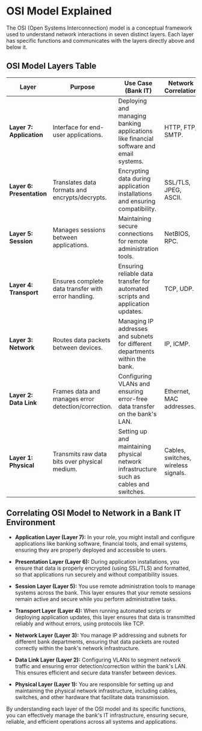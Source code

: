 # OSI Model Explained

The OSI (Open Systems Interconnection) model is a conceptual framework used to understand network interactions in seven distinct layers. Each layer has specific functions and communicates with the layers directly above and below it.

## OSI Model Layers Table

| **Layer**      | **Purpose**                                                       | **Use Case (Bank IT)**                           | **Network Correlation**                         |
|----------------|-------------------------------------------------------------------|--------------------------------------------------|-------------------------------------------------|
| **Layer 7: Application** | Interface for end-user applications. | Deploying and managing banking applications like financial software and email systems. | HTTP, FTP, SMTP. |
| **Layer 6: Presentation** | Translates data formats and encrypts/decrypts. | Encrypting data during application installations and ensuring compatibility. | SSL/TLS, JPEG, ASCII. |
| **Layer 5: Session** | Manages sessions between applications. | Maintaining secure connections for remote administration tools. | NetBIOS, RPC. |
| **Layer 4: Transport** | Ensures complete data transfer with error handling. | Ensuring reliable data transfer for automated scripts and application updates. | TCP, UDP. |
| **Layer 3: Network** | Routes data packets between devices. | Managing IP addresses and subnets for different departments within the bank. | IP, ICMP. |
| **Layer 2: Data Link** | Frames data and manages error detection/correction. | Configuring VLANs and ensuring error-free data transfer on the bank's LAN. | Ethernet, MAC addresses. |
| **Layer 1: Physical** | Transmits raw data bits over physical medium. | Setting up and maintaining physical network infrastructure such as cables and switches. | Cables, switches, wireless signals. |

## Correlating OSI Model to Network in a Bank IT Environment

- **Application Layer (Layer 7):** In your role, you might install and configure applications like banking software, financial tools, and email systems, ensuring they are properly deployed and accessible to users.

- **Presentation Layer (Layer 6):** During application installations, you ensure that data is properly encrypted (using SSL/TLS) and formatted, so that applications run securely and without compatibility issues.

- **Session Layer (Layer 5):** You use remote administration tools to manage systems across the bank. This layer ensures that your remote sessions remain active and secure while you perform administrative tasks.

- **Transport Layer (Layer 4):** When running automated scripts or deploying application updates, this layer ensures that data is transmitted reliably and without errors, using protocols like TCP.

- **Network Layer (Layer 3):** You manage IP addressing and subnets for different bank departments, ensuring that data packets are routed correctly within the bank's network infrastructure.

- **Data Link Layer (Layer 2):** Configuring VLANs to segment network traffic and ensuring error detection/correction within the bank's LAN. This ensures efficient and secure data transfer between devices.

- **Physical Layer (Layer 1):** You are responsible for setting up and maintaining the physical network infrastructure, including cables, switches, and other hardware that facilitate data transmission.

By understanding each layer of the OSI model and its specific functions, you can effectively manage the bank's IT infrastructure, ensuring secure, reliable, and efficient operations across all systems and applications.
